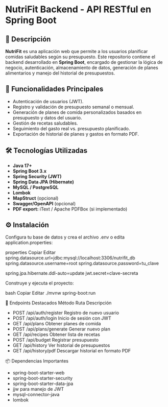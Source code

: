 # NutriFit Backend - API RESTful en Spring Boot

## 🥗 Descripción

**NutriFit** es una aplicación web que permite a los usuarios planificar comidas saludables según su presupuesto. Este repositorio contiene el backend desarrollado en **Spring Boot**, encargado de gestionar la lógica de negocio, autenticación, almacenamiento de datos, generación de planes alimentarios y manejo del historial de presupuestos.

## 🚀 Funcionalidades Principales

- Autenticación de usuarios (JWT).
- Registro y validación de presupuesto semanal o mensual.
- Generación de planes de comida personalizados basados en presupuesto y datos del usuario.
- Gestión de recetas saludables.
- Seguimiento del gasto real vs. presupuesto planificado.
- Exportación de historial de planes y gastos en formato PDF.

## 🛠️ Tecnologías Utilizadas

- **Java 17+**
- **Spring Boot 3.x**
- **Spring Security (JWT)**
- **Spring Data JPA (Hibernate)**
- **MySQL / PostgreSQL**
- **Lombok**
- **MapStruct** (opcional)
- **Swagger/OpenAPI** (opcional)
- **PDF export:** iText / Apache PDFBox (si implementado)

## ⚙️ Instalación

Configura tu base de datos y crea el archivo .env o edita application.properties:

properties
Copiar
Editar
spring.datasource.url=jdbc:mysql://localhost:3306/nutrifit_db
spring.datasource.username=root
spring.datasource.password=tu_clave

spring.jpa.hibernate.ddl-auto=update
jwt.secret=clave-secreta

Construye y ejecuta el proyecto:

bash
Copiar
Editar
./mvnw spring-boot:run

📌 Endpoints Destacados
Método	Ruta	Descripción
- POST	/api/auth/register	Registro de nuevo usuario
- POST	/api/auth/login	Inicio de sesión con JWT
- GET	/api/plans	Obtener planes de comida
- POST	/api/plans/generate	Generar nuevo plan
- GET	/api/recipes	Obtener lista de recetas
- POST	/api/budget	Registrar presupuesto
- GET	/api/history	Ver historial de presupuestos
- GET	/api/history/pdf	Descargar historial en formato PDF

📦 Dependencias Importantes
- spring-boot-starter-web
- spring-boot-starter-security
- spring-boot-starter-data-jpa
- jjw para manejo de JWT
- mysql-connector-java
- lombok
